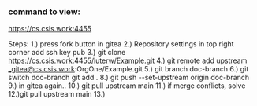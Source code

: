 ### command to view:
https://cs.csis.work:4455



Steps:
1.) press fork button in gitea 
2.) Repository settings in top right corner add ssh key pub 
3.) git clone https://cs.csis.work:4455/luterw/Example.git
4.) git remote add upstream _gitea@cs.csis.work:OrgOne/Example.git
5.) git branch doc-branch
6.) git switch doc-branch
    git add . 
8.) git push --set-upstream origin doc-branch
9.) in gitea again.. 
10.) git pull upstream main
  11.) if merge conflicts, solve
12.)git pull upstream main
13.) 
